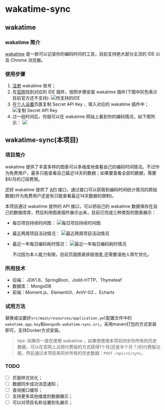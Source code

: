 # wakatime-sync

## wakatime
### wakatime 简介 
[wakatime](https://wakatime.com/) 是一款可以记录你的编码时间的工具，目前支持绝大部分主流的 IDE 以及 Chrome 浏览器。
### 使用步骤
1. [注册](https://wakatime.com/signup) wakatime 账号；
2. 在[官网](https://wakatime.com/plugins)找到对应的 IDE 插件，按照步骤安装 wakatime 插件(下图中灰色表示目前官方还不支持):
![所支持的IDE](https://file.wf2311.com/images/20190111125101.png)
3. 在[个人设置](https://wakatime.com/settings/account)页面复制 Secret API Key ，填入对应的 wakatime 插件中；
![复制 Secret API Key](https://file.wf2311.com/images/20190111124627.png)
4. 过一段时间后，你就可以在 wakatime 网站上看到你的编码情况，如下图所示： 
![](https://file.wf2311.com/images/20190111125255.png)

## wakatime-sync(本项目)
### 项目简介
  wakatime 提供了丰富多样的图表可以多维度地查看自己的编码时间情况。不过作为免费用户，最多只能查看自己最近14天的数据；如果要查看全部的数据，需要 $9/月的订阅费用。
  
  还好 wakatime 提供了 [API](https://wakatime.com/developers) 接口，通过接口可以获取到编码时间统计情况的原始数据(作为免费用户还是有只能查看最近14天数据的限制)。
  
  本项目通过 wakatime 提供的 API 接口，可以把自己的 wakatime 数据保存在自己的数据库库，然后利用图表插件展示出来，目前已完成三种类型的图表展示：
- 每日项目持续时间图：
  ![每日项目持续时间图](https://file.wf2311.com/images/20190111132136.png)
- 最近两周项目活动情况：
  ![最近两周项目活动情况](https://file.wf2311.com/images/20190111132651.png)
- 最近一年每日编码耗时情况：
  ![最近一年每日编码耗时情况](https://file.wf2311.com/images/20190111132759.png)
  
  不过因为本人能力有限，目前页面图表排版很差,还需要请他人帮忙优化。

### 所用技术
- 后端： JDK1.8、SpringBoot、Jodd-HTTP、Thymeleaf
- 数据库： MongoDB
- 前端：Moment.js、ElementUI、AntV-G2 、Echarts 

### 试用方法
替换或设置好`src/main/resources/application.yml`配置文件中的`wakatime.app.key`和`mongodb.wakatime-sync.uri`，采用maven打包的方式安装即可，支持Docker方式安装。

> tips: 如果你一直在使用 wakatime ，如果想使用本项目同步你所有的历史数据，可以在官网上试用付费版的方式获得1个月(还是半个月？)的付费版功能，然后通过本项目来同步所有的历史数据：`POST /api/v1/sync`。
### TODO
- [ ] 页面样式优化；
- [ ] 数据同步成功消息通知；
- [ ] 查询接口缓存；
- [ ] 支持更多其他维度的数据展示；
- [ ] 可以对项目名称设置别名展示；